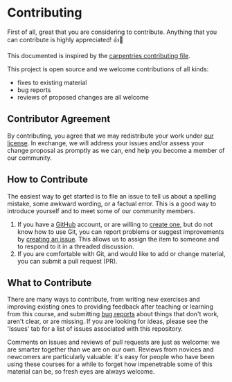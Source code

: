 # Contributing

First of all, great that you are considering to contribute. Anything that you can contribute is highly appreciated! :thumbsup::tada:

This documented is inspired by the [carpentries contributing file](https://github.com/carpentries/lesson-example/blob/main/CONTRIBUTING.md). 

This project is open source and we welcome contributions of all kinds:
- fixes to existing material
- bug reports
- reviews of proposed changes are all welcome

## Contributor Agreement

By contributing, you agree that we may redistribute your work under [our license](LICENSE.md). In exchange, we will address your issues and/or assess your change proposal as promptly as we can, end help you become a member of our community.

## How to Contribute

The easiest way to get started is to file an issue to tell us about a spelling mistake, some awkward wording, or a factual error. This is a good way to introduce yourself and to meet some of our community members.

1.  If you have a [GitHub](https://github.com/) account, or are willing to [create one](https://github.com/join), but do not know how to use Git, you can report problems or suggest improvements by [creating an issue](https://github.com/sib-swiss/containers-introduction-training/issues). This allows us to assign the item to someone and to respond to it in a threaded discussion.
2.  If you are comfortable with Git, and would like to add or change material,  you can submit a pull request (PR). 

## What to Contribute

There are many ways to contribute, from writing new exercises and improving existing ones  to providing feedback after teaching or learning from this course, and submitting [bug reports](https://github.com/sib-swiss/containers-introduction-training/issues) about things that don't work, aren't clear, or are missing. If you are looking for ideas, please see the 'Issues' tab for  a list of issues associated with this repository.

Comments on issues and reviews of pull requests are just as welcome: we are smarter together than we are on our own. Reviews from novices and newcomers are particularly valuable: it's easy for people who have been using these courses for a while to forget how impenetrable some of this material can be, so fresh eyes are always welcome.
